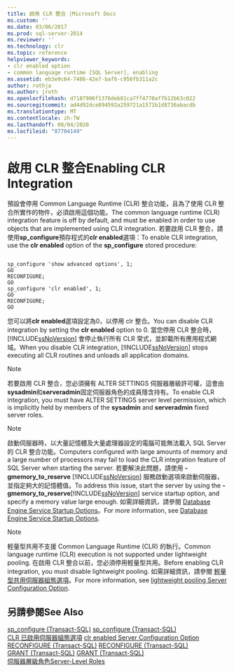 ```yaml
---
title: 啟用 CLR 整合 |Microsoft Docs
ms.custom: ''
ms.date: 03/06/2017
ms.prod: sql-server-2014
ms.reviewer: ''
ms.technology: clr
ms.topic: reference
helpviewer_keywords:
- clr enabled option
- common language runtime [SQL Server], enabling
ms.assetid: eb3e9c64-7486-42e7-baf6-c956fb311a2c
author: rothja
ms.author: jroth
ms.openlocfilehash: d7187906f1376deb81ca7ff4770af7b12b63c022
ms.sourcegitcommit: ad4d92dce894592a259721a1571b1d8736abacdb
ms.translationtype: MT
ms.contentlocale: zh-TW
ms.lasthandoff: 08/04/2020
ms.locfileid: "87704149"
---
```

# <a name="enabling-clr-integration"></a><span data-ttu-id="babb8-102">啟用 CLR 整合</span><span class="sxs-lookup"><span data-stu-id="babb8-102">Enabling CLR Integration</span></span>
  <span data-ttu-id="babb8-103">預設會停用 Common Language Runtime (CLR) 整合功能，且為了使用 CLR 整合所實作的物件，必須啟用這個功能。</span><span class="sxs-lookup"><span data-stu-id="babb8-103">The common language runtime (CLR) integration feature is off by default, and must be enabled in order to use objects that are implemented using CLR integration.</span></span> <span data-ttu-id="babb8-104">若要啟用 CLR 整合，請使用**sp_configure**預存程式的**clr enabled**選項：</span><span class="sxs-lookup"><span data-stu-id="babb8-104">To enable CLR integration, use the **clr enabled** option of the **sp_configure** stored procedure:</span></span>  
  
```  
  
sp_configure 'show advanced options', 1;  
GO  
RECONFIGURE;  
GO  
sp_configure 'clr enabled', 1;  
GO  
RECONFIGURE;  
GO  
```  
  
 <span data-ttu-id="babb8-105">您可以將**clr enabled**選項設定為0，以停用 clr 整合。</span><span class="sxs-lookup"><span data-stu-id="babb8-105">You can disable CLR integration by setting the **clr enabled** option to 0.</span></span> <span data-ttu-id="babb8-106">當您停用 CLR 整合時，[!INCLUDE[ssNoVersion](../../../includes/ssnoversion-md.md)] 會停止執行所有 CLR 常式，並卸載所有應用程式網域。</span><span class="sxs-lookup"><span data-stu-id="babb8-106">When you disable CLR integration, [!INCLUDE[ssNoVersion](../../../includes/ssnoversion-md.md)] stops executing all CLR routines and unloads all application domains.</span></span>  
  
> [!NOTE]  
>  <span data-ttu-id="babb8-107">若要啟用 CLR 整合，您必須擁有 ALTER SETTINGS 伺服器層級許可權，這會由**sysadmin**和**serveradmin**固定伺服器角色的成員隱含持有。</span><span class="sxs-lookup"><span data-stu-id="babb8-107">To enable CLR integration, you must have ALTER SETTINGS server level permission, which is implicitly held by members of the **sysadmin** and **serveradmin** fixed server roles.</span></span>  
  
> [!NOTE]  
>  <span data-ttu-id="babb8-108">啟動伺服器時，以大量記憶體及大量處理器設定的電腦可能無法載入 SQL Server 的 CLR 整合功能。</span><span class="sxs-lookup"><span data-stu-id="babb8-108">Computers configured with large amounts of memory and a large number of processors may fail to load the CLR integration feature of SQL Server when starting the server.</span></span> <span data-ttu-id="babb8-109">若要解決此問題，請使用 **-gmemory_to_reserve** [!INCLUDE[ssNoVersion](../../../includes/ssnoversion-md.md)] 服務啟動選項來啟動伺服器，並指定夠大的記憶體值。</span><span class="sxs-lookup"><span data-stu-id="babb8-109">To address this issue, start the server by using the **-gmemory_to_reserve**[!INCLUDE[ssNoVersion](../../../includes/ssnoversion-md.md)] service startup option, and specify a memory value large enough.</span></span> <span data-ttu-id="babb8-110">如需詳細資訊，請參閱 [Database Engine Service Startup Options](../../database-engine/configure-windows/database-engine-service-startup-options.md)。</span><span class="sxs-lookup"><span data-stu-id="babb8-110">For more information, see [Database Engine Service Startup Options](../../database-engine/configure-windows/database-engine-service-startup-options.md).</span></span>  
  
> [!NOTE]  
>  <span data-ttu-id="babb8-111">輕量型共用不支援 Common Language Runtime (CLR) 的執行。</span><span class="sxs-lookup"><span data-stu-id="babb8-111">Common language runtime (CLR) execution is not supported under lightweight pooling.</span></span> <span data-ttu-id="babb8-112">在啟用 CLR 整合以前，您必須停用輕量型共用。</span><span class="sxs-lookup"><span data-stu-id="babb8-112">Before enabling CLR integration, you must disable lightweight pooling.</span></span> <span data-ttu-id="babb8-113">如需詳細資訊，請參閱 [輕量型共用伺服器組態選項](../../database-engine/configure-windows/lightweight-pooling-server-configuration-option.md)。</span><span class="sxs-lookup"><span data-stu-id="babb8-113">For more information, see [lightweight pooling Server Configuration Option](../../database-engine/configure-windows/lightweight-pooling-server-configuration-option.md).</span></span>  
  
## <a name="see-also"></a><span data-ttu-id="babb8-114">另請參閱</span><span class="sxs-lookup"><span data-stu-id="babb8-114">See Also</span></span>  
 <span data-ttu-id="babb8-115">[sp_configure &#40;Transact-SQL&#41;](/sql/relational-databases/system-stored-procedures/sp-configure-transact-sql) </span><span class="sxs-lookup"><span data-stu-id="babb8-115">[sp_configure &#40;Transact-SQL&#41;](/sql/relational-databases/system-stored-procedures/sp-configure-transact-sql) </span></span>  
 <span data-ttu-id="babb8-116">[CLR 已啟用伺服器組態選項](../../database-engine/configure-windows/clr-enabled-server-configuration-option.md) </span><span class="sxs-lookup"><span data-stu-id="babb8-116">[clr enabled Server Configuration Option](../../database-engine/configure-windows/clr-enabled-server-configuration-option.md) </span></span>  
 <span data-ttu-id="babb8-117">[RECONFIGURE &#40;Transact-SQL&#41;](/sql/t-sql/language-elements/reconfigure-transact-sql) </span><span class="sxs-lookup"><span data-stu-id="babb8-117">[RECONFIGURE &#40;Transact-SQL&#41;](/sql/t-sql/language-elements/reconfigure-transact-sql) </span></span>  
 <span data-ttu-id="babb8-118">[GRANT &#40;Transact-SQL&#41;](/sql/t-sql/statements/grant-transact-sql) </span><span class="sxs-lookup"><span data-stu-id="babb8-118">[GRANT &#40;Transact-SQL&#41;](/sql/t-sql/statements/grant-transact-sql) </span></span>  
 [<span data-ttu-id="babb8-119">伺服器層級角色</span><span class="sxs-lookup"><span data-stu-id="babb8-119">Server-Level Roles</span></span>](../security/authentication-access/server-level-roles.md)  
  
  
